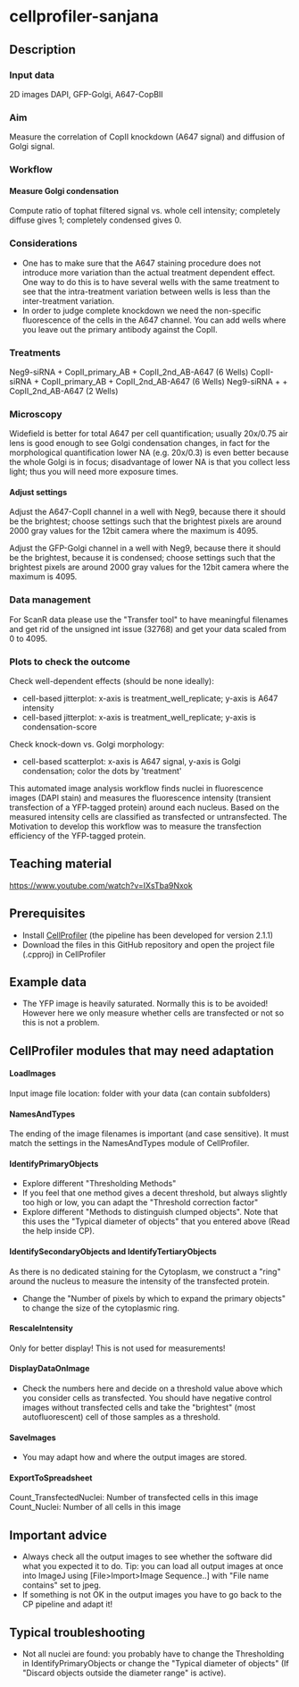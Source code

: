 # cellprofiler-sanjana

## Description

### Input data

2D images
DAPI, GFP-Golgi, A647-CopBII

### Aim

Measure the correlation of CopII knockdown (A647 signal) and diffusion of Golgi signal.

### Workflow

#### Measure Golgi condensation

Compute ratio of tophat filtered signal vs. whole cell intensity; completely diffuse gives 1; completely condensed gives 0.

### Considerations

- One has to make sure that the A647 staining procedure does not introduce more variation than the actual treatment dependent effect. One way to do this is to have several wells with the same treatment to see that the intra-treatment variation between wells is less than the inter-treatment variation. 
- In order to judge complete knockdown we need the non-specific fluorescence of the cells in the A647 channel. You can add wells where you leave out the primary antibody against the CopII.

### Treatments

Neg9-siRNA  + CopII_primary_AB + CopII_2nd_AB-A647 (6 Wells)
CopII-siRNA + CopII_primary_AB + CopII_2nd_AB-A647 (6 Wells)
Neg9-siRNA  +                  + CopII_2nd_AB-A647 (2 Wells)

### Microscopy

Widefield is better for total A647 per cell quantification; usually 20x/0.75 air lens is good enough to see Golgi condensation changes, in fact for the morphological quantification lower NA (e.g. 20x/0.3) is even better because the whole Golgi is in focus; disadvantage of lower NA is that you collect less light; thus you will need more exposure times.

#### Adjust settings

Adjust the A647-CopII channel in a well with Neg9, because there it should be the brightest; choose settings such that the brightest pixels are around 2000 gray values for the 12bit camera where the maximum is 4095.

Adjust the GFP-Golgi channel in a well with Neg9, because there it should be the brightest, because it is condensed; choose settings such that the brightest pixels are around 2000 gray values for the 12bit camera where the maximum is 4095.

### Data management

For ScanR data please use the "Transfer tool" to have meaningful filenames and get rid of the unsigned int issue (32768) and get your data scaled from 0 to 4095.

### Plots to check the outcome

Check well-dependent effects (should be none ideally):
- cell-based jitterplot: x-axis is treatment_well_replicate; y-axis is A647 intensity
- cell-based jitterplot: x-axis is treatment_well_replicate; y-axis is condensation-score

Check knock-down vs. Golgi morphology:
- cell-based scatterplot: x-axis is A647 signal, y-axis is Golgi condensation; color the dots by 'treatment'


This automated image analysis workflow finds nuclei in fluorescence images (DAPI stain) and measures the fluorescence intensity (transient transfection of a YFP-tagged protein) around each nucleus. Based on the measured intensity cells are classified as transfected or untransfected. The Motivation to develop this workflow was to measure the transfection efficiency of the YFP-tagged protein.

## Teaching material

https://www.youtube.com/watch?v=IXsTba9Nxok


## Prerequisites

- Install [CellProfiler](http://www.cellprofiler.org/) (the pipeline has been developed for version 2.1.1)
- Download the files in this GitHub repository and open the project file (.cpproj) in CellProfiler


## Example data

- The YFP image is heavily saturated. Normally this is to be avoided! However here we only measure whether cells are transfected or not so this is not a problem.


## CellProfiler modules that may need adaptation

#### LoadImages

Input image file location: folder with your data (can contain subfolders)

#### NamesAndTypes 

The ending of the image filenames is important (and case sensitive). It must match the settings in the NamesAndTypes module of CellProfiler.

#### IdentifyPrimaryObjects

- Explore different "Thresholding Methods"
- If you feel that one method gives a decent threshold, but always slightly too high or low, you can adapt the "Threshold correction factor"
- Explore different "Methods to distinguish clumped objects". Note that this uses the "Typical diameter of objects" that you entered above (Read the help inside CP).

#### IdentifySecondaryObjects and IdentifyTertiaryObjects

As there is no dedicated staining for the Cytoplasm, we construct a "ring" around the nucleus to measure the intensity of the transfected protein.

- Change the "Number of pixels by which to expand the primary objects" to change the size of the cytoplasmic ring.

#### RescaleIntensity

Only for better display! This is not used for measurements!


#### DisplayDataOnImage

- Check the numbers here and decide on a threshold value above which you consider cells as transfected. You should have negative control images without transfected cells and take the "brightest" (most autofluorescent) cell of those samples as a threshold.


#### SaveImages

- You may adapt how and where the output images are stored.


#### ExportToSpreadsheet

Count_TransfectedNuclei: Number of transfected cells in this image
Count_Nuclei: Number of all cells in this image


## Important advice

- Always check all the output images to see whether the software did what you expected it to do. Tip: you can load all output images at once into ImageJ using [File>Import>Image Sequence..] with "File name contains" set to jpeg.
- If something is not OK in the output images you have to go back to the CP pipeline and adapt it!

## Typical troubleshooting 

- Not all nuclei are found: you probably have to change the Thresholding in IdentifyPrimaryObjects or change the "Typical diameter of objects" (If "Discard objects outside the diameter range" is active).
